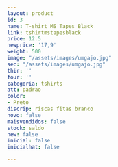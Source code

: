 ```yaml
---
layout: product
id: 3
name: T-shirt MS Tapes Black
link: tshirtmstapesblack
price: 12.5
newprice: '17,9'
weight: 500
image: "/assets/images/umgajo.jpg"
sec: "/assets/images/umgajo.jpg"
thir: ''
four: ''
categoria: tshirts
att: padrao
color:
- Preto
discrip: riscas fitas branco
novo: false
maisvendidos: false
stock: saldo
new: false
inicial: false
inicialhat: false

---
```


